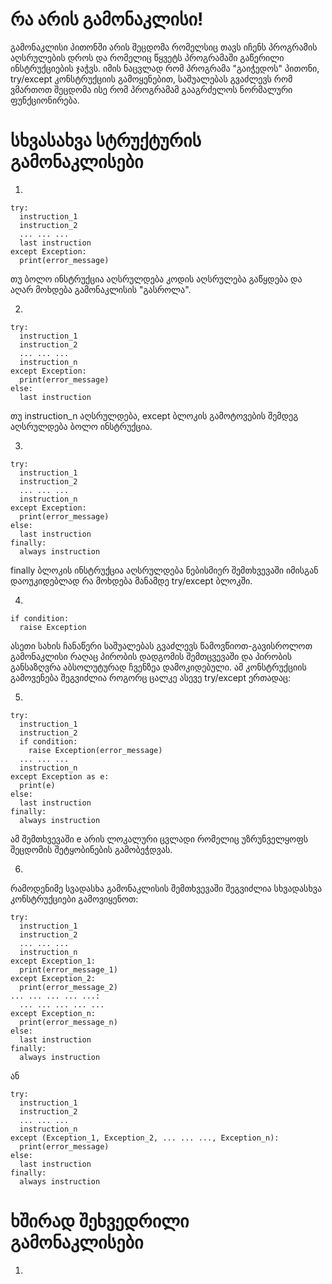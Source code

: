 # **რა არის გამონაკლისი!**
გამონაკლისი პითონში არის შეცდომა რომელსიც თავს იჩენს პროგრამის აღსრულების დროს და რომელიც წყვეტს პროგრამაში გაწერილი ინსტრუქციების ჯაჭვს. იმის ნაცვლად რომ პროგრამა "გაიჭედოს" პითონი, try/except კონსტრუქციის გამოყენებით, საშუალებას გვაძლევს რომ ვმართოთ შეცდომა ისე რომ პროგრამამ გააგრძელოს ნორმალური ფუნქციონირება.

# **სხვასახვა სტრუქტურის გამონაკლისები**

1)
```
try:
  instruction_1
  instruction_2
  ... ... ...
  last instruction
except Exception:
  print(error_message)
```
თუ ბოლო ინსტრუქცია აღსრულდება კოდის აღსრულება გაწყდება და აღარ მოხდება გამონაკლისის "გასროლა".

2)
```
try:
  instruction_1
  instruction_2
  ... ... ...
  instruction_n
except Exception:
  print(error_message)
else:
  last instruction
```
თუ  instruction_n აღსრულდება, except ბლოკის გამოტოვების შემდეგ აღსრულდება ბოლო ინსტრუქცია.

3)

```
try:
  instruction_1
  instruction_2
  ... ... ...
  instruction_n
except Exception:
  print(error_message)
else:
  last instruction
finally:
  always instruction
```
finally ბლოკის ინსტრუქცია აღსრულდება ნებისმიერ შემთხვევაში იმისგან დაოუკიდებლად რა მოხდება მანამდე try/except ბლოკში.

4)

```
if condition:
  raise Exception
```
ასეთი სახის ჩანაწერი საშუალებას გვაძლევს წამოვწიოთ-გავისროლოთ გამონაკლისი რაღაც პირობის დადგომის შემთცვევაში და პირობის განსაზღვრა აბსოლუტურად ჩვენზეა დამოკიდებული. ამ კონსტრუქციის გამოვენება შეგვიძლია როგორც ცალკე ასევე try/except ერთადაც:

5)

```
try:
  instruction_1
  instruction_2
  if condition:
    raise Exception(error_message)
  ... ... ...
  instruction_n
except Exception as e:
  print(e)
else:
  last instruction
finally:
  always instruction
```
ამ შემთხვევაში e არის ლოკალური ცვლადი რომელიც უზრუნველყოფს შეცდომის შეტყობინების გამობეჭდვას.

6)

რამოდენიმე სვადასხა გამონაკლისის შემთხვევაში შეგვიძლია სხვადასხვა კონსტრუქციები გამოვიყენოთ:

```
try:
  instruction_1
  instruction_2
  ... ... ...
  instruction_n
except Exception_1:
  print(error_message_1)
except Exception_2:
  print(error_message_2)
... ... ... ... ...:
  ... ... ... ... ...
except Exception_n:
  print(error_message_n)
else:
  last instruction
finally:
  always instruction
```
ან 
```
try:
  instruction_1
  instruction_2
  ... ... ...
  instruction_n
except (Exception_1, Exception_2, ... ... ..., Exception_n):
  print(error_message)
else:
  last instruction
finally:
  always instruction
```
# **ხშირად შეხვედრილი გამონაკლისები**

1)











